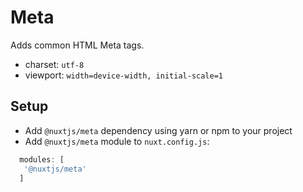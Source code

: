 # Meta
Adds common HTML Meta tags.

- charset: `utf-8`
- viewport: `width=device-width, initial-scale=1`

## Setup
- Add `@nuxtjs/meta` dependency using yarn or npm to your project
- Add `@nuxtjs/meta` module to `nuxt.config.js`:
```js
  modules: [
   '@nuxtjs/meta'
  ]
````
